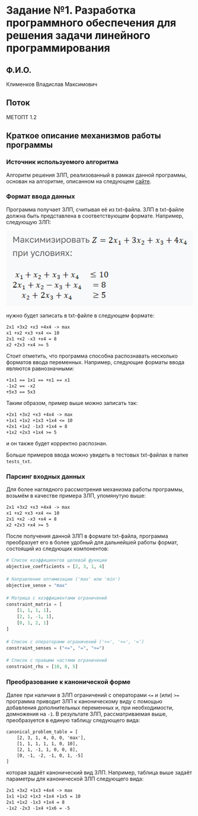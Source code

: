# Задание №1. Разработка программного обеспечения для решения задачи линейного программирования

## Ф.И.О.

Клименков Владислав Максимович

## Поток

МЕТОПТ 1.2

## Краткое описание механизмов работы программы

### Источник используемого алгоритма

Алгоритм решения ЗЛП, реализованный в рамках данной программы, основан на алгоритме, описанном на следующем [сайте](https://programforyou.ru/calculators/simplex-method).

### Формат ввода данных

Программа получает ЗЛП, считывая её из txt-файла. ЗЛП в txt-файле должна быть представлена в соответствующем формате. Например, следующую ЗЛП:

![](./images/1.png)

нужно будет записать в txt-файле в следующем формате:

```
2x1 +3x2 +x3 +4x4 -> max
x1 +x2 +x3 +x4 <= 10
2x1 +x2 -x3 +x4 = 8
x2 +2x3 +x4 >= 5
```

Стоит отметить, что программа способна распознавать несколько форматов ввода переменных. Например, следующие форматы ввода являются равнозначными:

```
+1x1 == 1x1 == +x1 == x1
-1x2 == -x2
+5x3 == 5x3
```

Таким образом, пример выше можно записать так:

```
+2x1 +3x2 +x3 +4x4 -> max
+1x1 +1x2 +1x3 +1x4 <= 10
+2x1 +1x2 -1x3 +1x4 = 8
+1x2 +2x3 +1x4 >= 5
```

и он также будет корректно распознан.

Больше примеров ввода можно увидеть в тестовых txt-файлах в папке `tests_txt`.

### Парсинг входных данных

Для более наглядного рассмотрения механизма работы программы, возьмём в качестве примера ЗЛП, упомянутую выше:

```
2x1 +3x2 +x3 +4x4 -> max
x1 +x2 +x3 +x4 <= 10
2x1 +x2 -x3 +x4 = 8
x2 +2x3 +x4 >= 5
```

После получения данной ЗЛП в формате txt-файла, программа преобразует его в более удобный для дальнейшей работы формат, состоящий из следующих компонентов:

```python
# Список коэффициентов целевой функции
objective_coefficients = [2, 3, 1, 4]

# Направление оптимизации ('max' или 'min')
objective_sense = "max"

# Матрица с коэффициентами ограничений
constraint_matrix = [
    [1, 1, 1, 1],
    [2, 1, -1, 1],
    [0, 1, 2, 1]
]

# Список с операторами ограничений ('>=', '<=', '=')
constraint_senses = ("<=", "=", ">=")

# Список с правыми частями ограничений
constraint_rhs = [10, 8, 5]
```

### Преобразование к канонической форме

Далее при наличии в ЗЛП ограничений с операторами `<=` и (или) `>=` программа приводит ЗЛП к каноническому виду с помощью добавления дополнительных переменных и, при необходимости, домножения на `-1`. В результате ЗЛП, рассматриваемая выше, преобразуется в единую таблицу следующего вида:

```
canonical_problem_table = [
    [2, 3, 1, 4, 0, 0, 'max'],
    [1, 1, 1, 1, 1, 0, 10],
    [2, 1, -1, 1, 0, 0, 8],
    [0, -1, -2, -1, 0, 1, -5]
]
```

которая задаёт канонический вид ЗЛП. Например, таблица выше задаёт параметры для канонической ЗЛП следующего вида:

```
2x1 +3x2 +1x3 +4x4 -> max
1x1 +1x2 +1x3 +1x4 +1x5 = 10
2x1 +1x2 -1x3 +1x4 = 8
-1x2 -2x3 -1x4 +1x6 = -5
```
